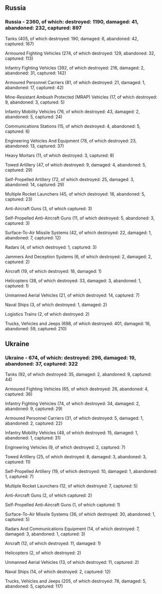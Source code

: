 
 
 ## Russia
 
 ### Russia - 2360, of which: destroyed: 1190, damaged: 41, abandoned: 232, captured: 897

 

 

 Tanks (405, of which destroyed: 190, damaged: 6, abandoned: 42, captured: 167)

 Armoured Fighting Vehicles (274, of which destroyed: 129, abandoned: 32, captured: 113)

 Infantry Fighting Vehicles (392, of which destroyed: 216, damaged: 2, abandoned: 31, captured: 142)

 Armoured Personnel Carriers (81, of which destroyed: 21, damaged: 1, abandoned: 17, captured: 42)

 Mine-Resistant Ambush Protected (MRAP) Vehicles (17, of which destroyed: 9, abandoned: 3, captured: 5)

 Infantry Mobility Vehicles (76, of which destroyed: 43, damaged: 2, abandoned: 5, captured: 24)

 Communications Stations (15, of which destroyed: 4, abandoned: 5, captured: 6)

 Engineering Vehicles And Equipment (78, of which destroyed: 23, abandoned: 13, captured: 37)

 Heavy Mortars (11, of which destroyed: 3, captured: 8)

 Towed Artillery (47, of which destroyed: 9, damaged: 4, abandoned: 5, captured: 29)

 Self-Propelled Artillery (72, of which destroyed: 25, damaged: 3, abandoned: 14, captured: 29)

 Multiple Rocket Launchers (45, of which destroyed: 18, abandoned: 5, captured: 23)

 Anti-Aircraft Guns (3, of which captured: 3)

 Self-Propelled Anti-Aircraft Guns (11, of which destroyed: 5, abandoned: 3, captured: 3)

 Surface-To-Air Missile Systems (42, of which destroyed: 22, damaged: 1, abandoned: 7, captured: 12)

 Radars (4, of which destroyed: 1, captured: 3)

 Jammers And Deception Systems (6, of which destroyed: 2, damaged: 2, captured: 2)

 Aircraft (19, of which destroyed: 18, damaged: 1)

 Helicopters (38, of which destroyed: 33, damaged: 3, abandoned: 1, captured: 1)

 Unmanned Aerial Vehicles (21, of which destroyed: 14, captured: 7)

 Naval Ships (3, of which destroyed: 1, damaged: 2)

 Logistics Trains (2, of which destroyed: 2)

 Trucks, Vehicles and Jeeps (698, of which destroyed: 401, damaged: 16, abandoned: 59, captured: 210)

 
 
 ## Ukraine
 
 ### Ukraine - 674, of which: destroyed: 296, damaged: 19, abandoned: 37, captured: 322

 

 

 Tanks (92, of which destroyed: 35, damaged: 2, abandoned: 9, captured: 44)

 Armoured Fighting Vehicles (65, of which destroyed: 26, abandoned: 4, captured: 36)

 Infantry Fighting Vehicles (74, of which destroyed: 34, damaged: 2, abandoned: 9, captured: 29)

 Armoured Personnel Carriers (31, of which destroyed: 5, damaged: 1, abandoned: 2, captured: 22)

 Infantry Mobility Vehicles (48, of which destroyed: 15, damaged: 1, abandoned: 1, captured: 31)

 Engineering Vehicles (9, of which destroyed: 2, captured: 7)

 Towed Artillery (25, of which destroyed: 8, damaged: 3, abandoned: 3, captured: 11)

 Self-Propelled Artillery (19, of which destroyed: 10, damaged: 1, abandoned: 1, captured: 7)

 Multiple Rocket Launchers (12, of which destroyed: 7, captured: 5)

 Anti-Aircraft Guns (2, of which captured: 2)

 Self-Propelled Anti-Aircraft Guns (1, of which captured: 1)

 Surface-To-Air Missile Systems (36, of which destroyed: 30, abandoned: 1, captured: 5)

 

 

 Radars And Communications Equipment (14, of which destroyed: 7, damaged: 3, abandoned: 1, captured: 3)

 Aircraft (12, of which destroyed: 11, damaged: 1)

 Helicopters (2, of which destroyed: 2)

 Unmanned Aerial Vehicles (13, of which destroyed: 11, captured: 2)

 Naval Ships (14, of which destroyed: 2, captured: 12)

 Trucks, Vehicles and Jeeps (205, of which destroyed: 78, damaged: 5, abandoned: 5, captured: 117)


